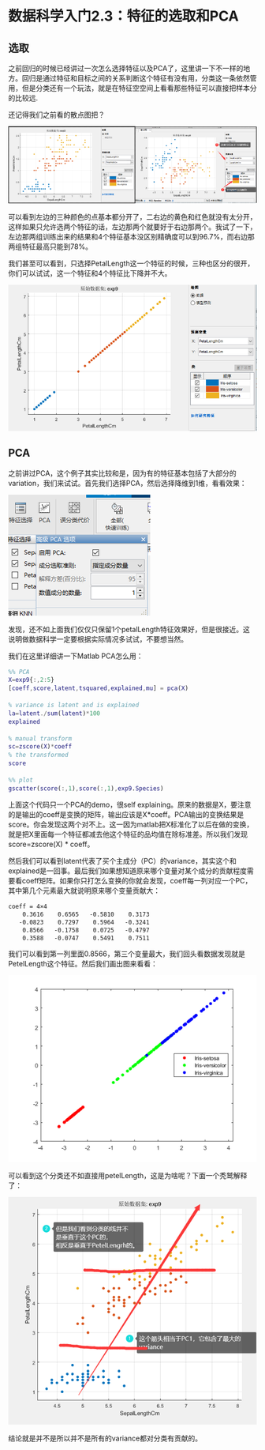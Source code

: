 #  数据科学入门2.3：特征的选取和PCA

## 选取

之前回归的时候已经讲过一次怎么选择特征以及PCA了，这里讲一下不一样的地方。回归是通过特征和目标之间的关系判断这个特征有没有用，分类这一条依然管用，但是分类还有一个玩法，就是在特征空空间上看看那些特征可以直接把样本分的比较远.

还记得我们之前看的散点图把？

![](2020-03-04-15-04-13.png)

可以看到左边的三种颜色的点基本都分开了，二右边的黄色和红色就没有太分开，这样如果只允许选两个特征的话，左边那两个就要好于右边那两个。我试了一下，左边那两组训练出来的结果和4个特征基本没区别精确度可以到96.7%，而右边那两组特征最高只能到78%。

我们甚至可以看到，只选择PetalLength这一个特征的时候，三种也区分的很开，你们可以试试，这一个特征和4个特征比下降并不大。

![](2020-03-04-15-09-34.png)

## PCA

之前讲过PCA，这个例子其实比较和是，因为有的特征基本包括了大部分的variation，我们来试试。首先我们选择PCA，然后选择降维到1维，看看效果：

![](2020-03-04-15-11-58.png)

发现，还不如上面我们仅仅只保留1个petalLength特征效果好，但是很接近。这说明做数据科学一定要根据实际情况多试试，不要想当然。

我们在这里详细讲一下Matlab PCA怎么用：

```matlab
%% PCA
X=exp9{:,2:5}
[coeff,score,latent,tsquared,explained,mu] = pca(X)

% variance is latent and is explained
la=latent./sum(latent)*100
explained

% manual transform
sc=zscore(X)*coeff
% the transformed
score

%% plot
gscatter(score(:,1),score(:,1),exp9.Species)
```

上面这个代码只一个PCA的demo，很self explaining。原来的数据是X，要注意的是输出的coeff是变换的矩阵，输出应该是X*coeff。PCA输出的变换结果是score。你会发现这两个对不上。这一因为matlab把X标准化了以后在做的变换，就是把X里面每一个特征都减去他这个特征的品均值在除标准差。所以我们发现 score=zscore(X) * coeff。

然后我们可以看到latent代表了买个主成分（PC）的variance，其实这个和explained是一回事。最后我们如果想知道原来哪个变量对某个成分的贡献程度需要看coeff矩阵。如果你只打怎么变换的你就会发现，coeff每一列对应一个PC，其中第几个元素最大就说明原来哪个变量贡献大：

```
coeff = 4×4    
    0.3616    0.6565   -0.5810    0.3173
   -0.0823    0.7297    0.5964   -0.3241
    0.8566   -0.1758    0.0725   -0.4797
    0.3588   -0.0747    0.5491    0.7511
```

我们可以看到第一列里面0.8566，第三个变量最大，我们回头看数据发现就是PetelLength这个特征。然后我们画出图来看看：

![](2020-03-04-16-08-51.png)

可以看到这个分类还不如直接用petelLength，这是为啥呢？下面一个秃鹫解释了：

![](2020-03-04-16-12-23.png)

结论就是并不是所以并不是所有的variance都对分类有贡献的。
